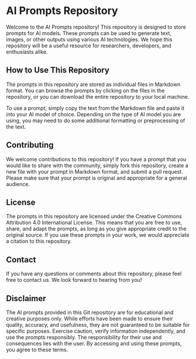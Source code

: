 # AI Prompts Repository

Welcome to the AI Prompts repository! This repository is designed to store prompts for AI models. These prompts can be used to generate text, images, or other outputs using various AI technologies. We hope this repository will be a useful resource for researchers, developers, and enthusiasts alike.

## How to Use This Repository

The prompts in this repository are stored as individual files in Markdown format. You can browse the prompts by clicking on the files in the repository, or you can download the entire repository to your local machine.

To use a prompt, simply copy the text from the Markdown file and paste it into your AI model of choice. Depending on the type of AI model you are using, you may need to do some additional formatting or preprocessing of the text.

## Contributing

We welcome contributions to this repository! If you have a prompt that you would like to share with the community, simply fork this repository, create a new file with your prompt in Markdown format, and submit a pull request. Please make sure that your prompt is original and appropriate for a general audience.

## License

The prompts in this repository are licensed under the Creative Commons Attribution 4.0 International License. This means that you are free to use, share, and adapt the prompts, as long as you give appropriate credit to the original source. If you use these prompts in your work, we would appreciate a citation to this repository.

## Contact

If you have any questions or comments about this repository, please feel free to contact us. We look forward to hearing from you!

## Disclaimer

The AI prompts provided in this Git repository are for educational and creative purposes only. While efforts have been made to ensure their quality, accuracy, and usefulness, they are not guaranteed to be suitable for specific purposes. Exercise caution, verify information independently, and use the prompts responsibly. The responsibility for their use and consequences lies with the user. By accessing and using these prompts, you agree to these terms.

